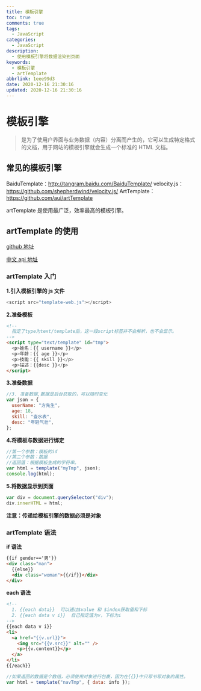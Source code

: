 ```yaml
---
title: 模板引擎
toc: true
comments: true
tags:
  - JavaScript
categories:
  - JavaScript
description:
  - 使用模板引擎将数据渲染到页面
keywords:
  - 模板引擎
  - artTemplate
abbrlink: 1eee99d3
date: 2020-12-16 21:30:16
updated: 2020-12-16 21:30:16
---
```


# 模板引擎

<!-- more -->

> 是为了使用户界面与业务数据（内容）分离而产生的，它可以生成特定格式的文档，用于网站的模板引擎就会生成一个标准的 HTML 文档。

## 常见的模板引擎

BaiduTemplate：http://tangram.baidu.com/BaiduTemplate/
velocity.js：https://github.com/shepherdwind/velocity.js/
ArtTemplate：https://github.com/aui/artTemplate

artTemplate 是使用最广泛，效率最高的模板引擎。

## artTemplate 的使用

[github 地址](https://github.com/aui/art-template)

[中文 api 地址](https://aui.github.io/art-template/docs/)

### artTemplate 入门

**1.引入模板引擎的 js 文件**

```javascript
<script src="template-web.js"></script>
```

**2.准备模板**

```html
<!--
  指定了type为text/template后，这一段script标签并不会解析，也不会显示。
-->
<script type="text/template" id="tmp">
  <p>姓名：{{ username }}</p>
  <p>年龄：{{ age }}</p>
  <p>技能：{{ skill }}</p>
  <p>描述：{{desc }}</p>
</script>
```

**3.准备数据**

```javascript
//3. 准备数据,数据是后台获取的，可以随时变化
var json = {
  userName: "方先生",
  age: 18,
  skill: "查水表",
  desc: "年轻气壮",
};
```

**4.将模板与数据进行绑定**

```javascript
//第一个参数：模板的id
//第二个参数：数据
//返回值：根据模板生成的字符串。
var html = template("myTmp", json);
console.log(html);
```

**5.将数据显示到页面**

```javascript
var div = document.querySelector("div");
div.innerHTML = html;
```

**注意：传递给模板引擎的数据必须是对象**

### artTemplate 语法

**if 语法**

```html
{{if gender=='男'}}
<div class="man">
  {{else}}
  <div class="woman">{{/if}}</div>
</div>
```

**each 语法**

```html
<!--
  1. {{each data}}  可以通过$value 和 $index获取值和下标
  2. {{each data v i}}  自己指定值为v，下标为i
-->
{{each data v i}}
<li>
  <a href="{{v.url}}">
    <img src="{{v.src}}" alt="" />
    <p>{{v.content}}</p>
  </a>
</li>
{{/each}}
```

```javascript
//如果返回的数据是个数组，必须使用对象进行包裹，因为在{{}}中只写书写对象的属性。
var html = template("navTmp", { data: info });
```
